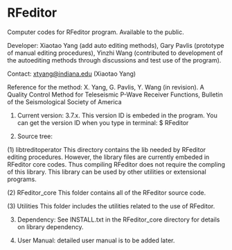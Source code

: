 # RFeditor
Computer codes for RFeditor program.
Available to the public.

Developer: Xiaotao Yang (add auto editing methods), Gary Pavlis (prototype of manual editing procedures), Yinzhi Wang (contributed to development of the autoediting methods through discussions and test use of the program).

Contact: xtyang@indiana.edu (Xiaotao Yang)

Reference for the method: X. Yang, G. Pavlis, Y. Wang (in revision). A Quality Control Method for Teleseismic P-Wave Receiver Functions, Bulletin of the Seismological Society of America

1. Current version: 3.7.x. This version ID is embeded in the program. You can get the version ID when you type in terminal:
$ RFeditor

2. Source tree:

(1) libtreditoperator
		This directory contains the lib needed by RFeditor editing procedures. However, the library files are currently embeded in RFeditor core codes. Thus compiling RFeditor does not require the compling of this library. This library can be used by other utilities or extensional programs.

(2) RFeditor_core
		This folder contains all of the RFeditor source code.
		
(3) Utilities
		This folder includes the utilities related to the use of RFeditor.

3. Dependency: See INSTALL.txt in the RFeditor_core directory for details on library dependency.

4. User Manual: detailed user manual is to be added later.
